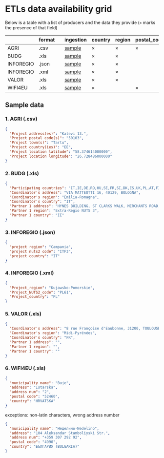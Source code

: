 # ETLs data availability grid

Below is a table with a list of producers and the data they provide (`×` marks the presence of that field)

|           | format |     | ingestion             | country | region | postal_code | locality | street | nuts | lat/long |
| --------- | ------ | --- | --------------------- | ------- | ------ | ----------- | -------- | ------ | ---- | -------- |
| AGRI      | .csv   |     | [sample](#agri1)      | ×       | ×      | ×           | ×        | ×      |      | ×        |
| BUDG      | .xls   |     | [sample](#budg1)      | ×       | ×      |             |          | ×      |      |          |
| INFOREGIO | .json  |     | [sample](#inforegio1) | ×       | ×      |             |          |        | ×    |          |
| INFOREGIO | .xml   |     | [sample](#inforegio2) | ×       | ×      |             |          |        | ×    |          |
| VALOR     | .xls   |     | [sample](#valor1)     | ×       | ×      |             |          | ×      |      |          |
| WIFI4EU   | .xls   |     | [sample](#wifi4eu1)   | ×       |        | ×           | ×        | ×      |      |          |

## Sample data

### <a name="agri1"></a>1. AGRI (.csv)

```json
{
  "Project address(es)": "Kalevi 13.",
  "Project postal code(s)": "50103",
  "Project town(s)": "Tartu",
  "Project country(ies)": "EE",
  "Project location latitude": "58.374614000000",
  "Project location longitude": "26.728486000000"
}
```

### <a name="budg1"></a>2. BUDG (.xls)

```json
{
  "Participating countries": "IT,IE,DE,RO,HU,SE,FR,SI,DK,ES,UK,PL,AT,FI,BE",
  "Coordinator's address": "VIA MATTEOTTI 16, 40129, BOLOGNA",
  "Coordinator's region": "Emilia-Romagna",
  "Coordinator's country": "IT",
  "Partner 1 address": "HYNES BUILDING, ST CLARKS WALK, MERCHANTS ROAD, GALWAY",
  "Partner 1 region": "Extra-Regio NUTS 3",
  "Partner 1 country": "IE"
}
```

### <a name="inforegio1"></a>3. INFOREGIO (.json)

```json
{
  "project region": "Campania",
  "project nuts2 code": "ITF3",
  "project country": "IT"
}
```

### <a name="inforegio2"></a>4. INFOREGIO (.xml)

```json
{
  "Project_region": "Kujawsko-Pomorskie",
  "Project_NUTS2_code": "PL61",
  "Project_country": "PL"
}
```

### <a name="valor1"></a>5. VALOR (.xls)

```json
{
  "Coordinator's address": "8 rue Françoise d'Eaubonne, 31200, TOULOUSE",
  "Coordinator's region": "Midi-Pyrénées",
  "Coordinator's country": "FR",
  "Partner 1 address": "",
  "Partner 1 region": "",
  "Partner 1 country": ""
}
```

### <a name="wifi4eu1"></a>6. WIFI4EU (.xls)

```json
{
  "municipality name": "Buje",
  "address": "Istarska",
  "address num": "2",
  "postal code": "52460",
  "country": "HRVATSKA"
}
```

exceptions: non-latin characters, wrong address number

```json
{
  "municipality name": "Неделино-Nedelino",
  "address": "104 Aleksandar Stamboliyski Str.",
  "address num": "+359 307 292 92",
  "postal code": "4990",
  "country": "БЪЛГАРИЯ (BULGARIA)"
}
```
